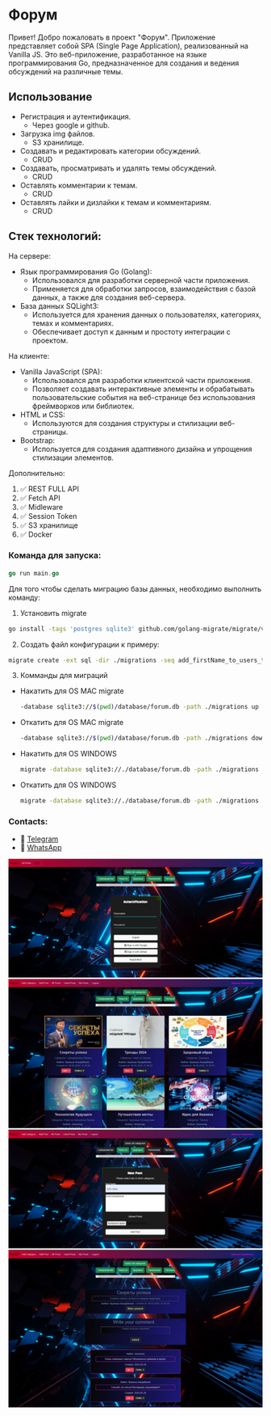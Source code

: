 # Форум

Привет! Добро пожаловать в проект "Форум". Приложение представляет собой SPA (Single Page Application), реализованный на Vanilla JS.
Это веб-приложение, разработанное на языке программирования Go, предназначенное для создания и ведения обсуждений на различные темы.

## Использование

+ Регистрация и аутентификация.
  + Через google и github.
+ Загрузка img файлов.
  + S3 хранилище.
+ Создавать и редактировать категории обсуждений.
  + CRUD
+ Создавать, просматривать и удалять темы обсуждений.
  + CRUD
+ Оставлять комментарии к темам.
  + CRUD
+ Оставлять лайки и дизлайки к темам и комментариям.
  + CRUD

## Стек технологий:

На сервере:
+ Язык программирования Go (Golang):
  + Использовался для разработки серверной части приложения.
  + Применяется для обработки запросов, взаимодействия с базой данных, а также для создания веб-сервера.
+ База данных SQLight3:
  +  Используется для хранения данных о пользователях, категориях, темах и комментариях.
  + Обеспечивает доступ к данным и простоту интеграции с проектом.

На клиенте:
+ Vanilla JavaScript (SPA):
  + Использовался для разработки клиентской части приложения.
  + Позволяет создавать интерактивные элементы и обрабатывать пользовательские события на веб-странице без использования фреймворков или библиотек.
+ HTML и CSS:
  + Используются для создания структуры и стилизации веб-страницы.
+ Bootstrap:
  + Используется для создания адаптивного дизайна и упрощения стилизации элементов.

Дополнительно:
1. :white_check_mark: REST FULL API
2. :white_check_mark: Fetch API
3. :white_check_mark: Midleware
4. :white_check_mark: Session Token
5. :white_check_mark: S3 хранилище
6. :white_check_mark: Docker

### Команда для запуска:
```go
go run main.go
```

Для того чтобы сделать миграцию базы данных, необходимо выполнить команду:

1. Установить migrate 
```bash
go install -tags 'postgres sqlite3' github.com/golang-migrate/migrate/v4/cmd/migrate@latest
```
2. Создать файл конфигурации к примеру:
```bash
migrate create -ext sql -dir ./migrations -seq add_firstName_to_users_table
```
3. Комманды для миграций
  + Накатить для OS MAC migrate 
    ```bash
    -database sqlite3://$(pwd)/database/forum.db -path ./migrations up
    ```
  + Откатить для OS MAC migrate
    ```bash
    -database sqlite3://$(pwd)/database/forum.db -path ./migrations down
    ```
  + Накатить для OS WINDOWS
    ```bash
    migrate -database sqlite3://./database/forum.db -path ./migrations up
    ```
  + Откатить для OS WINDOWS
    ```bash
    migrate -database sqlite3://./database/forum.db -path ./migrations down
    ```

###     Contacts:

+ :iphone: [Telegram](https://t.me/nicemozgg)
+ :iphone: [WhatsApp](https://Wa.me/+77064441111)

![Image alt](readmeFiles/1.jpg)
![Image alt](readmeFiles/2.jpg)
![Image alt](readmeFiles/3.jpg)
![Image alt](readmeFiles/4.jpg)
